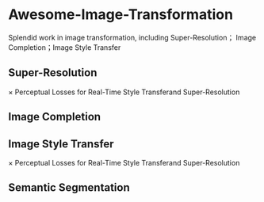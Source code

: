 # Awesome-Image-Transformation
Splendid work in image transformation, including Super-Resolution； Image Completion；Image Style Transfer

## Super-Resolution
× Perceptual Losses for Real-Time Style Transferand Super-Resolution

## Image Completion

## Image Style Transfer
× Perceptual Losses for Real-Time Style Transferand Super-Resolution

## Semantic Segmentation
